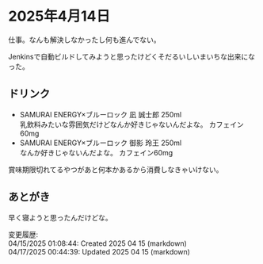 # 2025年4月14日

仕事。なんも解決しなかったし何も進んでない。

Jenkinsで自動ビルドしてみようと思ったけどくそだるいしいまいちな出来になった。

## ドリンク

- SAMURAI ENERGY×ブルーロック 凪 誠士郎 250ml  
乳飲料みたいな雰囲気だけどなんか好きじゃないんだよな。
カフェイン60mg
- SAMURAI ENERGY×ブルーロック 御影 玲王 250ml  
なんか好きじゃないんだよな。
カフェイン60mg

賞味期限切れてるやつがあと何本かあるから消費しなきゃいけない。

## あとがき

早く寝ようと思ったんだけどな。

変更履歴:  
04/15/2025 01:08:44: Created 2025 04 15 (markdown)  
04/17/2025 00:44:39: Updated 2025 04 15 (markdown)  

